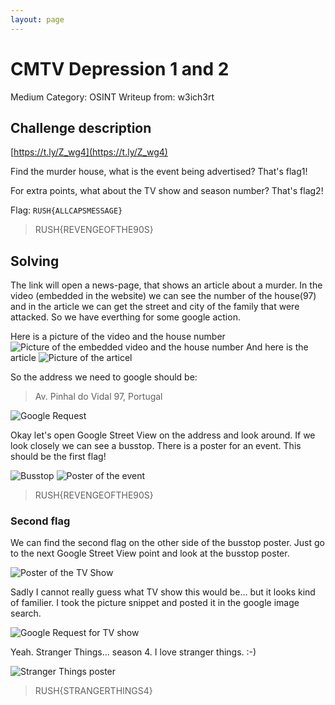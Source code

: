 ```yaml
---
layout: page
---
```


# CMTV Depression 1 and 2

Medium
Category: OSINT
Writeup from: w3ich3rt

## Challenge description

[https://t.ly/Z_wg4](https://t.ly/Z_wg4)

Find the murder house, what is the event being advertised? That's flag1!

For extra points, what about the TV show and season number?
That's flag2!

Flag: `RUSH{ALLCAPSMESSAGE}`

> RUSH{REVENGEOFTHE90S}

## Solving

The link will open a news-page, that shows an article about a murder. In the video (embedded in the website) we can see the number of the house(97) and in the article we can get the street and city of the family that were attacked. So we have everthing for some google action.

Here is a picture of the video and the house number
![Picture of the embedded video and the house number](video.png)
And here is the article
![Picture of the articel](article.png)

So the address we need to google should be:

> Av. Pinhal do Vidal 97, Portugal

![Google Request](google_request.png)

Okay let's open Google Street View on the address and look around. If we look closely we can see a busstop. There is a poster for an event. This should be the first flag!

![Busstop](busstop.png)
![Poster of the event](busstop_lose_flag1.png)

> RUSH{REVENGEOFTHE90S}

### Second flag

We can find the second flag on the other side of the busstop poster. 
Just go to the next Google Street View point and look at the busstop poster.

![Poster of the TV Show](flag2.png)

Sadly I cannot really guess what TV show this would be... but it looks kind of familier. I took the picture snippet and posted it in the google image search.

![Google Request for TV show](google_tv_show.png)

Yeah. Stranger Things... season 4. I love stranger things. :-)

![Stranger Things poster](stranger_things.jpg)

> RUSH{STRANGERTHINGS4}